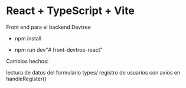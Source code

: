 # React + TypeScript + Vite

  Front end para el backend Devtree

- npm install

- npm run dev"# front-devtree-react" 


Cambios hechos:

lectura de datos del formulario types/
registro de usuarios con axios en handleRegister()
